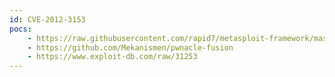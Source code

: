 ```yaml
---
id: CVE-2012-3153
pocs:
    - https://raw.githubusercontent.com/rapid7/metasploit-framework/master/modules/exploits/multi/http/oracle_reports_rce.rb
    - https://github.com/Mekanismen/pwnacle-fusion
    - https://www.exploit-db.com/raw/31253
---
```

